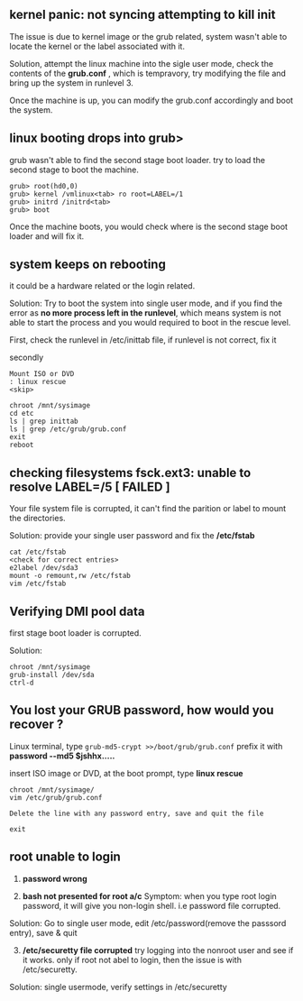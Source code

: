 ## kernel panic: not syncing attempting to kill init

The issue is due to kernel image or the grub related, system wasn't able to locate the kernel or the label associated with it. 

Solution, attempt the linux machine into the sigle user mode, check the contents of the  **grub.conf** , which is tempravory, try modifying the file and bring up the system in runlevel 3. 

Once the machine is up, you can modify the grub.conf accordingly and boot the system.

## linux booting drops into grub>

grub wasn't able to find the second stage boot loader. try to load the second stage to boot the machine. 

```
grub> root(hd0,0)
grub> kernel /vmlinux<tab> ro root=LABEL=/1
grub> initrd /initrd<tab>
grub> boot
```

Once the machine boots, you would check where is the second stage boot loader and will fix it.

## system keeps on rebooting

it could be a hardware related or the login related. 

Solution: Try to boot the system into single user mode, and if you find the error as **no more process left in the runlevel**, which means system is not able to start the process and you would required to boot in the rescue level. 

First, check the runlevel in /etc/inittab file, if runlevel is not correct, fix it

secondly

```
Mount ISO or DVD
: linux rescue
<skip>

chroot /mnt/sysimage
cd etc
ls | grep inittab 
ls | grep /etc/grub/grub.conf
exit 
reboot

```

## checking filesystems fsck.ext3: unable to resolve **LABEL=/5**  [ FAILED ]

Your file system file is corrupted, it can't find the parition or label to mount the directories. 

Solution: provide your single user password and fix the **/etc/fstab**

```
cat /etc/fstab
<check for correct entries>
e2label /dev/sda3
mount -o remount,rw /etc/fstab
vim /etc/fstab
```

## Verifying DMI pool data

first stage boot loader is corrupted. 

Solution: 

```
chroot /mnt/sysimage
grub-install /dev/sda
ctrl-d
```

## You lost your GRUB password, how would you recover ?

Linux terminal, type
```grub-md5-crypt >>/boot/grub/grub.conf```
prefix it with **password --md5 $jshhx.....**

insert ISO image or DVD, at the boot prompt, type  **linux rescue** 
```
chroot /mnt/sysimage/
vim /etc/grub/grub.conf

Delete the line with any password entry, save and quit the file

exit
```

## root unable to login

1) **password wrong**

2) **bash not presented for root a/c**
  Symptom: when you type root login password, it will give you non-login shell. i.e password file corrupted. 

  Solution: Go to single user mode, edit /etc/password(remove the passsord entry), save & quit

3) **/etc/securetty file corrupted**
  try logging into the nonroot user and see if it works. only if root not abel to login, then the issue is with /etc/securetty. 

  Solution: single usermode, verify settings in /etc/securetty

